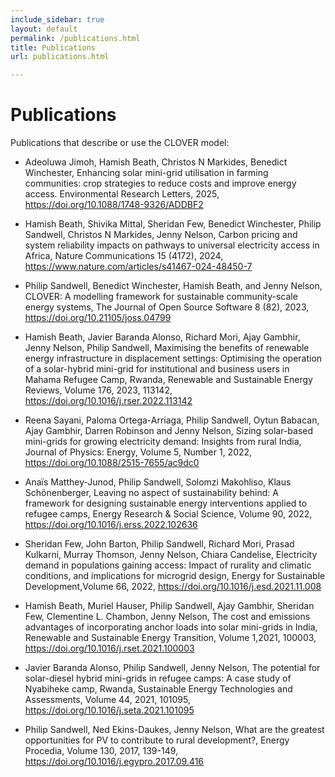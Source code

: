 ```yaml
---
include_sidebar: true
layout: default
permalink: /publications.html
title: Publications
url: publications.html

---
```


# Publications
Publications that describe or use the CLOVER model:

- Adeoluwa Jimoh, Hamish Beath, Christos N Markides, Benedict Winchester, Enhancing solar mini-grid utilisation in farming communities: crop strategies to reduce costs and improve energy access. Environmental Research Letters, 2025, <a href="https://doi.org/10.1088/1748-9326/ADDBF2">https://doi.org/10.1088/1748-9326/ADDBF2</a> 

- Hamish Beath, Shivika Mittal, Sheridan Few, Benedict Winchester, Philip Sandwell, Christos N Markides,
Jenny Nelson, Carbon pricing and system reliability impacts on pathways to universal electricity access in Africa,
Nature Communications 15 (4172), 2024, <a href="https://www.nature.com/articles/s41467-024-48450-7">https://www.nature.com/articles/s41467-024-48450-7</a>

- Philip Sandwell, Benedict Winchester, Hamish Beath, and
Jenny Nelson, CLOVER: A modelling framework for sustainable
community-scale energy systems, The Journal of Open Source Software 8 (82), 2023, <a href="https://doi.org/10.21105/joss.04799">https://doi.org/10.21105/joss.04799</a>

- Hamish Beath, Javier Baranda Alonso, Richard Mori, Ajay Gambhir, Jenny Nelson, Philip Sandwell,
Maximising the benefits of renewable energy infrastructure in displacement settings: Optimising the operation of a solar-hybrid mini-grid for institutional and business users in Mahama Refugee Camp, Rwanda, Renewable and Sustainable Energy Reviews, Volume 176, 2023, 113142, <a href="https://doi.org/10.1016/j.rser.2022.113142">https://doi.org/10.1016/j.rser.2022.113142</a>

- Reena Sayani, Paloma Ortega-Arriaga, Philip Sandwell, Oytun Babacan, Ajay Gambhir, Darren Robinson and Jenny Nelson, Sizing solar-based mini-grids for growing electricity demand: Insights from rural India, Journal of Physics: Energy, Volume 5, Number 1, 2022, <a href="https://doi.org/10.1088/2515-7655/ac9dc0">https://doi.org/10.1088/2515-7655/ac9dc0</a>

- Anaïs Matthey-Junod, Philip Sandwell, Solomzi Makohliso, Klaus Schönenberger,
Leaving no aspect of sustainability behind: A framework for designing sustainable energy interventions applied to refugee camps, Energy Research & Social Science, Volume 90, 2022, <a href="https://doi.org/10.1016/j.erss.2022.102636">https://doi.org/10.1016/j.erss.2022.102636</a>

- Sheridan Few, John Barton, Philip Sandwell, Richard Mori, Prasad Kulkarni, Murray Thomson, Jenny Nelson, Chiara Candelise,
Electricity demand in populations gaining access: Impact of rurality and climatic conditions, and implications for microgrid design, Energy for Sustainable Development,Volume 66, 2022, <a href="https://doi.org/10.1016/j.esd.2021.11.008">https://doi.org/10.1016/j.esd.2021.11.008</a>

- Hamish Beath, Muriel Hauser, Philip Sandwell, Ajay Gambhir, Sheridan Few, Clementine L. Chambon, Jenny Nelson,
The cost and emissions advantages of incorporating anchor loads into solar mini-grids in India, Renewable and Sustainable Energy Transition,
Volume 1,2021, 100003, <a href="https://doi.org/10.1016/j.rset.2021.100003">https://doi.org/10.1016/j.rset.2021.100003</a>

- Javier Baranda Alonso, Philip Sandwell, Jenny Nelson, The potential for solar-diesel hybrid mini-grids in refugee camps: A case study of Nyabiheke camp, Rwanda, Sustainable Energy Technologies and Assessments, Volume 44, 2021, 101095, <a href="https://doi.org/10.1016/j.seta.2021.101095">https://doi.org/10.1016/j.seta.2021.101095</a>  

- Philip Sandwell, Ned Ekins-Daukes, Jenny Nelson, What are the greatest opportunities for PV to contribute to rural development?, Energy Procedia, Volume 130, 2017, 139-149, <a href="https://doi.org/10.1016/j.egypro.2017.09.416">https://doi.org/10.1016/j.egypro.2017.09.416</a>
